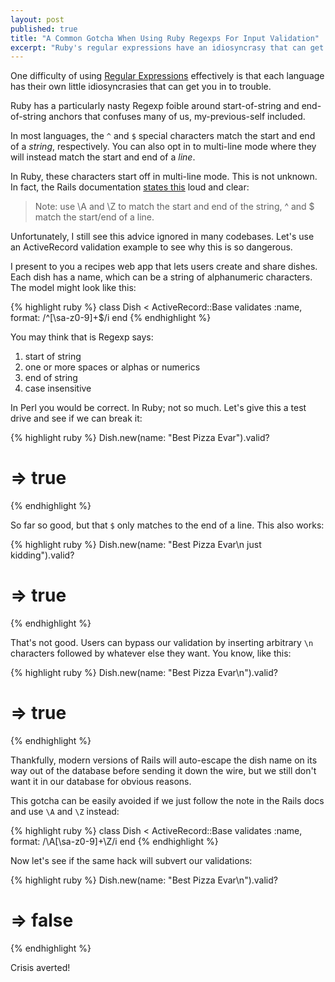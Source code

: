 ```yaml
---
layout: post
published: true
title: "A Common Gotcha When Using Ruby Regexps For Input Validation"
excerpt: "Ruby's regular expressions have an idiosyncrasy that can get you in trouble when doing input validation. Find out how to avoid this common gotcha in this post."
---
```


One difficulty of using [Regular Expressions][regexp] effectively is that each language has their own little idiosyncrasies that can get you in to trouble.

Ruby has a particularly nasty Regexp foible around start-of-string and end-of-string anchors that confuses many of us, my-previous-self included.

In most languages, the `^` and `$` special characters match the start and end of a *string*, respectively. You can also opt in to multi-line mode where they will instead match the start and end of a *line*.

In Ruby, these characters start off in multi-line mode. This is not unknown. In fact, the Rails documentation [states this][rails-docs-note] loud and clear:

> Note: use \A and \Z to match the start and end of the string, ^ and $ match the start/end of a line.

Unfortunately, I still see this advice ignored in many codebases. Let's use an ActiveRecord validation example to see why this is so dangerous.

I present to you a recipes web app that lets users create and share dishes. Each dish has a name, which can be a string of alphanumeric characters. The model might look like this:

{% highlight ruby %}
class Dish < ActiveRecord::Base
  validates :name, format: /^[\sa-z0-9]+$/i
end
{% endhighlight %}

You may think that is Regexp says:

1. start of string
2. one or more spaces or alphas or numerics
3. end of string
4. case insensitive

In Perl you would be correct. In Ruby; not so much. Let's give this a test drive and see if we can break it:

{% highlight ruby %}
Dish.new(name: "Best Pizza Evar").valid?
# => true
{% endhighlight %}

So far so good, but that `$` only matches to the end of a line. This also works:

{% highlight ruby %}
Dish.new(name: "Best Pizza Evar\n just kidding").valid?
# => true
{% endhighlight %}

That's not good. Users can bypass our validation by inserting arbitrary `\n` characters followed by whatever else they want. You know, like this:

{% highlight ruby %}
Dish.new(name: "Best Pizza Evar\n<script>alert('pwned!');</script>").valid?
# => true
{% endhighlight %}


Thankfully, modern versions of Rails will auto-escape the dish name on its way out of the database before sending it down the wire, but we still don't want it in our database for obvious reasons.

This gotcha can be easily avoided if we just follow the note in the Rails docs and use `\A` and `\Z` instead:

{% highlight ruby %}
class Dish < ActiveRecord::Base
  validates :name, format: /\A[\sa-z0-9]+\Z/i
end
{% endhighlight %}

Now let's see if the same hack will subvert our validations:

{% highlight ruby %}
Dish.new(name: "Best Pizza Evar\n<script>alert('pwned!');</script>").valid?
# => false
{% endhighlight %}


Crisis averted!

[regexp]:http://en.wikipedia.org/wiki/Regular_expression
[rails-docs-note]:http://apidock.com/rails/ActiveModel/Validations/ClassMethods/validates_format_of
